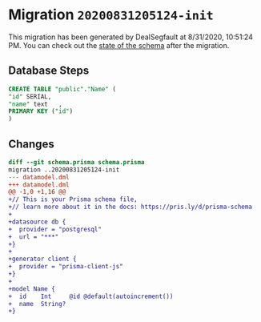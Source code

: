# Migration `20200831205124-init`

This migration has been generated by DealSegfault at 8/31/2020, 10:51:24 PM.
You can check out the [state of the schema](./schema.prisma) after the migration.

## Database Steps

```sql
CREATE TABLE "public"."Name" (
"id" SERIAL,
"name" text   ,
PRIMARY KEY ("id")
)
```

## Changes

```diff
diff --git schema.prisma schema.prisma
migration ..20200831205124-init
--- datamodel.dml
+++ datamodel.dml
@@ -1,0 +1,16 @@
+// This is your Prisma schema file,
+// learn more about it in the docs: https://pris.ly/d/prisma-schema
+
+datasource db {
+  provider = "postgresql"
+  url = "***"
+}
+
+generator client {
+  provider = "prisma-client-js"
+}
+
+model Name {
+  id    Int     @id @default(autoincrement())
+  name  String?
+}
```



